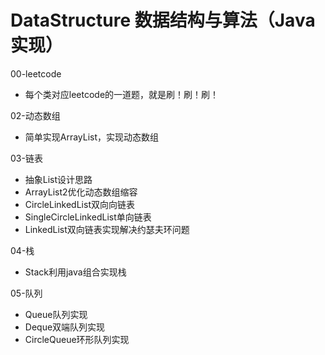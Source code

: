 # DataStructure 数据结构与算法（Java实现）
00-leetcode
 - 每个类对应leetcode的一道题，就是刷！刷！刷！

02-动态数组
 - 简单实现ArrayList，实现动态数组

03-链表
 - 抽象List设计思路
 - ArrayList2优化动态数组缩容
 - CircleLinkedList双向向链表
 - SingleCircleLinkedList单向链表
 - LinkedList双向链表实现解决约瑟夫环问题

04-栈
 - Stack利用java组合实现栈

05-队列
 - Queue队列实现
 - Deque双端队列实现
 - CircleQueue环形队列实现
